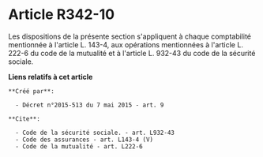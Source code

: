 # Article R342-10

Les dispositions de la présente section s'appliquent à chaque comptabilité mentionnée à l'article L. 143-4, aux opérations
mentionnées à l'article L. 222-6 du code de la mutualité et à l'article L. 932-43 du code de la sécurité sociale.

**Liens relatifs à cet article**

	**Créé par**:

	  - Décret n°2015-513 du 7 mai 2015 - art. 9

	**Cite**:

	  - Code de la sécurité sociale. - art. L932-43
	  - Code des assurances - art. L143-4 (V)
	  - Code de la mutualité - art. L222-6
